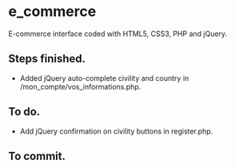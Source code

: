 # e_commerce

E-commerce interface coded with HTML5, CSS3, PHP and jQuery.

## Steps finished.

* Added jQuery auto-complete civility and country in /mon_compte/vos_informations.php.

## To do.

* Add jQuery confirmation on civility buttons in register.php.

## To commit.